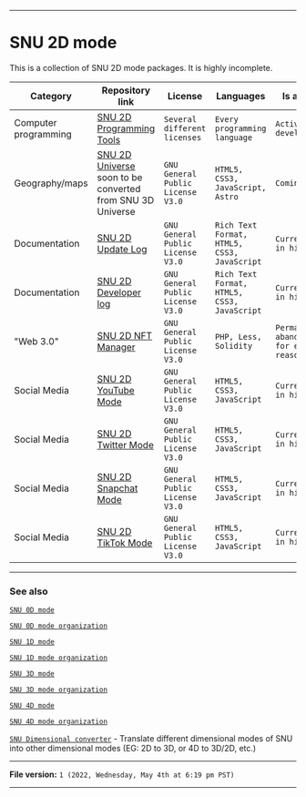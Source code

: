 
***

# SNU 2D mode

This is a collection of SNU 2D mode packages. It is highly incomplete.

| Category | Repository link | License | Languages | Is active |
|---|---|---|---|---|
| Computer programming |  [SNU 2D Programming Tools](https://github.com/seanpm2001/SNU_2D_ProgrammingTools/) | `Several different licenses` | `Every programming language` | `Actively developed` |
| Geography/maps | [SNU 2D Universe](https://github.com/) soon to be converted from SNU 3D Universe | `GNU General Public License V3.0` | `HTML5, CSS3, JavaScript, Astro` | `Coming soon` |
| Documentation | [SNU 2D Update Log](https://github.com/seanpm2001/SNU_2D_UpdateLog/) | `GNU General Public License V3.0` | `Rich Text Format, HTML5, CSS3, JavaScript` | `Currently in hiatus` |
| Documentation | [SNU 2D Developer log](https://github.com/seanpm2001/SNU_2D_DeveloperLog/) | `GNU General Public License V3.0` | `Rich Text Format, HTML5, CSS3, JavaScript` | `Currently in hiatus` |
| "Web 3.0" | [SNU 2D NFT Manager](https://github.com/seanpm2001/SNU_2D_NFT_Manager/) | `GNU General Public License V3.0` | `PHP, Less, Solidity` | `Permanently abandoned for ethical reasons` |
| Social Media | [SNU 2D YouTube Mode](https://github.com/seanpm2001/SNU_2D_YouTubeMode/) | `GNU General Public License V3.0` | `HTML5, CSS3, JavaScript` | `Currently in hiatus` |
| Social Media | [SNU 2D Twitter Mode](https://github.com/seanpm2001/SNU_2D_TwitterMode/) | `GNU General Public License V3.0` | `HTML5, CSS3, JavaScript` | `Currently in hiatus` |
| Social Media | [SNU 2D Snapchat Mode](https://github.com/seanpm2001/SNU_2D_SnapchatMode/) | `GNU General Public License V3.0` | `HTML5, CSS3, JavaScript` | `Currently in hiatus` |
| Social Media | [SNU 2D TikTok Mode](https://github.com/seanpm2001/SNU_2D_TikTokMode/) | `GNU General Public License V3.0` | `HTML5, CSS3, JavaScript` | `Currently in hiatus` |

***

### See also

[`SNU 0D mode`](https://github.com/seanpm2001/SNU_0DMode/)

[`SNU 0D mode organization`](https://github.com/SNU-0D/)

[`SNU 1D mode`](https://github.com/seanpm2001/SNU_1D/)

[`SNU 1D mode organization`](https://github.com/SNU-1D/)

[`SNU 3D mode`](https://github.com/seanpm2001/SNU_3D/)

[`SNU 3D mode organization`](https://github.com/SNU-3D/)

[`SNU 4D mode`](https://github.com/seanpm2001/SNU_4D/)

[`SNU 4D mode organization`](https://github.com/SNU-4D/)

[`SNU Dimensional converter`](https://github.com/seanpm2001/SNU-Dimensional-Converter/) - Translate different dimensional modes of SNU into other dimensional modes (EG: 2D to 3D, or 4D to 3D/2D, etc.)

***

**File version:** `1 (2022, Wednesday, May 4th at 6:19 pm PST)`

***
